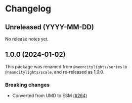 # Changelog

## Unreleased (YYYY-MM-DD)

No release notes yet.

## 1.0.0 (2024-01-02)

This package was renamed from `@neoncitylights/series` to `@neoncitylights/scale`, and re-released as 1.0.0.

### Breaking changes

- Converted from UMD to ESM [(#264)](https://github.com/neoncitylights/ts-scale/pull/264)
